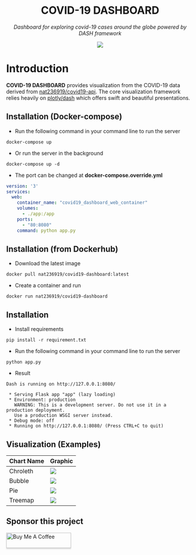 <h1 align="center">
  COVID-19 DASHBOARD
</h1>

<p align="center">
    <em>Dashboard for exploring covid-19 cases around the globe powered by DASH framework</em>
</p>

<p align="center">
  <img src="https://i.ibb.co/YPPhKr3/dashboard-1.jpg">
</p>

# Introduction

**COVID-19 DASHBOARD** provides visualization from the COVID-19 data derived from [nat236919/covid19-api](https://github.com/nat236919/covid19-api). The core visualization framework relies heavily on [plotly/dash](https://github.com/plotly/dash) which offers swift and beautiful presentations.

## Installation (Docker-compose)

* Run the following command in your command line to run the server

```console
docker-compose up
```

* Or run the server in the background

```console
docker-compose up -d
```

* The port can be changed at <b>docker-compose.override.yml</b>

```yml
version: '3'
services:
  web:
    container_name: "covid19_dashboard_web_container"
    volumes:
      - ./app:/app
    ports:
      - "80:8080"
    command: python app.py
```

## Installation (from Dockerhub)

* Download the latest image

```console
docker pull nat236919/covid19-dashboard:latest
```

* Create a container and run

```console
docker run nat236919/covid19-dashboard
```

## Installation

* Install requirements

```console
pip install -r requirement.txt
```

* Run the following command in your command line to run the server

```console
python app.py
```

* Result

```console
Dash is running on http://127.0.0.1:8080/

 * Serving Flask app "app" (lazy loading)
 * Environment: production
   WARNING: This is a development server. Do not use it in a production deployment.
   Use a production WSGI server instead.
 * Debug mode: off
 * Running on http://127.0.0.1:8080/ (Press CTRL+C to quit)
```

## Visualization (Examples)

|  Chart Name           |     Graphic                                   |
| --------------------  | --------------------------------------------- |
| Chroleth              | <img src="https://i.ibb.co/FxRVzkr/g-1.jpg">  |
| Bubble                | <img src="https://i.ibb.co/Lkpb90q/g-2.jpg">  |
| Pie                   | <img src="https://i.ibb.co/r4SqpLv/g-3.jpg">  |
| Treemap               | <img src="https://i.ibb.co/WkCv1L9/g-4.jpg">  |

## Sponsor this project

<a href="https://www.buymeacoffee.com/HdYFLQU" target="_blank"><img src="https://www.buymeacoffee.com/assets/img/custom_images/orange_img.png" alt="Buy Me A Coffee" style="height: 41px !important;width: 174px !important;box-shadow: 0px 3px 2px 0px rgba(190, 190, 190, 0.5) !important;" ></a>

